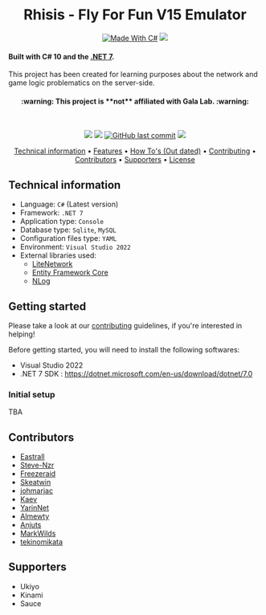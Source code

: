 <h1 align="center">
  Rhisis - Fly For Fun V15 Emulator
  <br>
</h1>

<p align="center">
  <a href="http://forthebadge.com"><img src="http://forthebadge.com/images/badges/made-with-c-sharp.svg" alt="Made With C#"></a>
  <a href="http://forthebadge.com"><img src="http://forthebadge.com/images/badges/built-with-love.svg"></a><br>
</p>

<h4>Built with C# 10 and the <a href="https://dotnet.microsoft.com/download/dotnet-core" target="_blank">.NET 7</a>.</h4>

<p>This project has been created for learning purposes about the network and game logic problematics on the server-side.<br>

<h4 align="center">:warning: This project is **not** affiliated with Gala Lab. :warning:</h4><br>

<p align="center">
  <a href="https://github.com/Eastrall/Rhisis/actions/workflows/dotnet.yml"><img src="https://github.com/Eastrall/Rhisis/actions/workflows/dotnet.yml/badge.svg"></a>
  <a href="https://app.codacy.com/gh/Eastrall/Rhisis/dashboard?utm_source=gh&utm_medium=referral&utm_content=&utm_campaign=Badge_grade"><img src="https://app.codacy.com/project/badge/Grade/a7be54202669457eaae28514c8362b5a"/></a>
  <a href="https://github.com/Eastrall/Rhisis/commits/main"><img src="https://img.shields.io/github/last-commit/Eastrall/Rhisis.svg?style=flat-square&logo=github&logoColor=white" alt="GitHub last commit"></a>
  <a href="https://discord.gg/z8K22p8"><img src="https://discordapp.com/api/guilds/294405146300121088/widget.png"></a>
</p>
	    
<p align="center">
  <a href="#technical-information">Technical information</a> •
  <a href="https://github.com/Eastrall/Rhisis/blob/main/FEATURES.md">Features</a> •
  <a href="https://github.com/Eastrall/Rhisis/tree/main/docs/howtos">How To's (Out dated)</a> •
  <a href="#contributing">Contributing</a> •
  <a href="#contributors">Contributors</a> •
  <a href="#supporters">Supporters</a> •
  <a href="https://github.com/Eastrall/Rhisis/blob/main/LICENSE">License</a>
</p>

<!-- <p align="center"><img src="https://i.imgur.com/wpfB1VZ.gif"></p> -->

## Technical information

- Language: `C#` (Latest version)
- Framework: `.NET 7`
- Application type: `Console`
- Database type: `Sqlite`, `MySQL`
- Configuration files type: `YAML`
- Environment: `Visual Studio 2022`
- External libraries used:
	- [LiteNetwork](https://github.com/Eastrall/LiteNetwork)
	- [Entity Framework Core](https://github.com/aspnet/EntityFrameworkCore)
	- [NLog](https://github.com/NLog/NLog)

## Getting started

Please take a look at our [contributing](https://github.com/Eastrall/Rhisis/blob/develop/CONTRIBUTING.md) guidelines, if you're interested in helping!

Before getting started, you will need to install the following softwares:

- Visual Studio 2022
- .NET 7 SDK : https://dotnet.microsoft.com/en-us/download/dotnet/7.0

### Initial setup

TBA

## Contributors

- [Eastrall](https://github.com/Eastrall)
- [Steve-Nzr](https://github.com/Steve-Nzr)
- [Freezeraid](https://github.com/Freezeraid)
- [Skeatwin](https://github.com/Skeatwin)
- [johmarjac](https://github.com/johmarjac)
- [Kaev](https://github.com/Kaev)
- [YarinNet](https://github.com/YarinNet)
- [Almewty](https://github.com/Almewty)
- [Anjuts](https://github.com/Anjuts)
- [MarkWilds](https://github.com/MarkWilds)
- [tekinomikata](https://github.com/tekinomikata)

## Supporters

- Ukiyo
- Kinami
- Sauce
